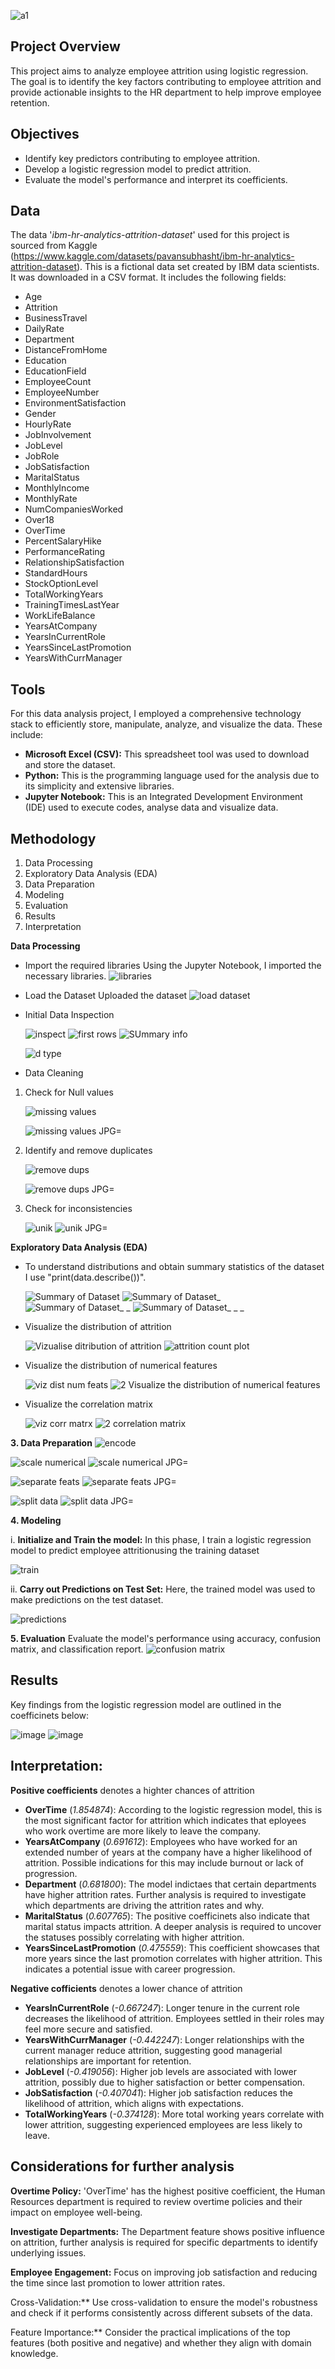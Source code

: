 ![a1](https://github.com/datageeq/HR-Attrition-Analysis/assets/115308270/38d15c8e-4ca9-4793-a93c-e53625851b9e)


## Project Overview
This project aims to analyze employee attrition using logistic regression. The goal is to identify the key factors contributing to employee attrition and provide actionable insights to the HR department to help improve employee retention.

## Objectives
- Identify key predictors contributing to employee attrition.
- Develop a logistic regression model to predict attrition.
- Evaluate the model's performance and interpret its coefficients.

## Data
The data '*ibm-hr-analytics-attrition-dataset*' used for this project is sourced from Kaggle (https://www.kaggle.com/datasets/pavansubhasht/ibm-hr-analytics-attrition-dataset). This is a fictional data set created by IBM data scientists. It was downloaded in a CSV format. It includes the following fields: 
- Age
- Attrition
- BusinessTravel
- DailyRate
- Department
- DistanceFromHome
- Education
- EducationField
- EmployeeCount
- EmployeeNumber
- EnvironmentSatisfaction
- Gender
- HourlyRate
- JobInvolvement
- JobLevel
- JobRole
- JobSatisfaction
- MaritalStatus
- MonthlyIncome
- MonthlyRate
- NumCompaniesWorked
- Over18
- OverTime
- PercentSalaryHike
- PerformanceRating
- RelationshipSatisfaction
- StandardHours
- StockOptionLevel
- TotalWorkingYears
- TrainingTimesLastYear
- WorkLifeBalance
- YearsAtCompany
- YearsInCurrentRole
- YearsSinceLastPromotion
- YearsWithCurrManager

## Tools
For this data analysis project, I employed a comprehensive technology stack to efficiently store, manipulate, analyze, and visualize the data. These include:
- **Microsoft Excel (CSV):** This spreadsheet tool was used to download and store the dataset.
- **Python:** This is the programming language used for the analysis due to its simplicity and extensive libraries.
- **Jupyter Notebook:** This is an Integrated Development Environment (IDE) used to execute codes, analyse data and visualize data.


## Methodology
1. Data Processing
2. Exploratory Data Analysis (EDA)
3. Data Preparation
4. Modeling
5. Evaluation
6. Results
7. Interpretation


**Data Processing**
- Import the required libraries
  Using the Jupyter Notebook, I imported the necessary libraries.
![libraries](https://github.com/datageeq/HR-Attrition-Analysis/assets/115308270/6c8aeb4d-7862-4e8c-9fd2-8fa61f92e014)


- Load the Dataset
  Uploaded the dataset
![load dataset](https://github.com/datageeq/HR-Attrition-Analysis/assets/115308270/7ed811c2-0f3b-4d20-809d-13b3b85240f4)


- Initial Data Inspection
  
  ![inspect](https://github.com/datageeq/HR-Attrition-Analysis/assets/115308270/923e3cc9-6f54-4d00-8c62-bf0f2c2344d9)
  ![first rows](https://github.com/datageeq/HR-Attrition-Analysis/assets/115308270/aab3c28f-27b7-471b-8f58-3a53ca7de05e)
  ![SUmmary info](https://github.com/datageeq/HR-Attrition-Analysis/assets/115308270/6c64ea18-d4f1-43f9-8eaf-2e2a8af290eb)

  ![d type](https://github.com/datageeq/HR-Attrition-Analysis/assets/115308270/f3523976-7eed-49cb-9120-31d7552d2bd0)




- Data Cleaning
1. Check for Null values
   
    ![missing values](https://github.com/datageeq/HR-Attrition-Analysis/assets/115308270/be78b926-eb61-4995-952b-ddd874441b3a)
   
    ![missing values JPG=](https://github.com/datageeq/HR-Attrition-Analysis/assets/115308270/7ee7ee62-67b0-4bf2-b685-4b9c0ee822e1)

2. Identify and remove duplicates
   
    ![remove dups](https://github.com/datageeq/HR-Attrition-Analysis/assets/115308270/b8706c0c-dc29-4eee-a0ac-c0422adede3d)
   
    ![remove dups JPG=](https://github.com/datageeq/HR-Attrition-Analysis/assets/115308270/c18316a0-d9ac-4d47-8cb7-9ddc41c00ca3)
  
3. Check for inconsistencies
   
   ![unik](https://github.com/datageeq/HR-Attrition-Analysis/assets/115308270/c5530ee0-ce17-4561-a90c-f44c1dcc3c48)
   ![unik JPG=](https://github.com/datageeq/HR-Attrition-Analysis/assets/115308270/dbaf59d6-d4b7-4f6e-95b6-7a047d88ed26)


   




   
**Exploratory Data Analysis (EDA)**
   - To understand distributions and obtain summary statistics of the dataset I use "print(data.describe())".
     
     ![Summary of Dataset](https://github.com/datageeq/HR-Attrition-Analysis/assets/115308270/6aad0336-339a-4709-9bc3-cd212a3fa99a)
     ![Summary of Dataset_](https://github.com/datageeq/HR-Attrition-Analysis/assets/115308270/261418c7-d9da-412d-ace9-b9ef9ae15b43)
     ![Summary of Dataset_ _](https://github.com/datageeq/HR-Attrition-Analysis/assets/115308270/8278b2a7-22a3-4d39-8b18-f9d09f1a6670)
     ![Summary of Dataset_ _ _](https://github.com/datageeq/HR-Attrition-Analysis/assets/115308270/b4d56b0b-a183-48df-8c48-ef421e714ebe)


   - Visualize the distribution of attrition
     
      ![Vizualise ditribution of attrition](https://github.com/datageeq/HR-Attrition-Analysis/assets/115308270/2e9f833b-7129-4a2e-a5b3-427f0dca25d2)
      ![attrition count plot](https://github.com/datageeq/HR-Attrition-Analysis/assets/115308270/ae1d26a9-b799-4b56-867a-7d5ab34c30e8)



   - Visualize the distribution of numerical features

      ![viz dist num feats](https://github.com/datageeq/HR-Attrition-Analysis/assets/115308270/586742c4-d207-4aad-a6a4-800591045f9b)
        ![2 Visualize the distribution of numerical features](https://github.com/datageeq/HR-Attrition-Analysis/assets/115308270/a417c4d1-a2ff-443e-afa8-e01d1a1874c5)



   - Visualize the correlation matrix

        ![viz corr matrx](https://github.com/datageeq/HR-Attrition-Analysis/assets/115308270/468aeee7-8d07-4247-b145-bd69732762c1)
       ![2 correlation matrix](https://github.com/datageeq/HR-Attrition-Analysis/assets/115308270/27bcb1f2-54d3-42fd-a76c-ac4cb4d0026e)


    
**3. Data Preparation**
![encode](https://github.com/datageeq/HR-Attrition-Analysis/assets/115308270/2bf7be61-8142-42c9-91f5-99b8d76eb841)

![scale numerical](https://github.com/datageeq/HR-Attrition-Analysis/assets/115308270/29a13d36-1770-4f8b-8637-b45ae79b0430)
![scale numerical JPG=](https://github.com/datageeq/HR-Attrition-Analysis/assets/115308270/ae9ed269-1915-4630-8a03-4e6ef721eac9)

![separate feats](https://github.com/datageeq/HR-Attrition-Analysis/assets/115308270/2a4f5ef3-916e-49c0-abb0-939ea44686ee)
![separate feats JPG=](https://github.com/datageeq/HR-Attrition-Analysis/assets/115308270/df8d23e5-f82e-4c5a-bc5b-97c7de145d04)

![split data](https://github.com/datageeq/HR-Attrition-Analysis/assets/115308270/16976790-c5ea-49ca-b0e0-871f6a85ed9b)
![split data JPG=](https://github.com/datageeq/HR-Attrition-Analysis/assets/115308270/7e4dab09-c760-4560-b20c-eaa9cfb88050)












**4. Modeling**

i. **Initialize and Train the model:** In this phase, I train a logistic regression model to predict employee attritionusing the training dataset

  ![train](https://github.com/datageeq/HR-Attrition-Analysis/assets/115308270/479174c9-fa67-4497-8e1d-6f59f92d1618)

ii. **Carry out Predictions on Test Set:** Here, the trained model was used to make predictions on the test dataset.

![predictions](https://github.com/datageeq/HR-Attrition-Analysis/assets/115308270/80d79d37-27ef-485d-96e6-2a18048d04de)




**5. Evaluation**
Evaluate the model's performance using accuracy, confusion matrix, and classification report.
![confusion matrix](https://github.com/datageeq/HR-Attrition-Analysis/assets/115308270/9e81a223-73bb-469a-9c63-13171c1b9d38)





## Results
Key findings from the logistic regression model are outlined in the coefficinets below: 

![image](https://github.com/datageeq/HR-Attrition-Analysis/assets/115308270/cd71f33e-d84f-4e36-b6b0-7a3f7dc93869)
![image](https://github.com/datageeq/HR-Attrition-Analysis/assets/115308270/722361c6-3996-40ed-a246-81f0da7f56bd)

 ## Interpretation:
 **Positive coefficients** denotes a highter chances of attrition
   - **OverTime** (*1.854874*): According to the logistic regression model, this is the most significant factor for attrition which indicates that eployees who work overtime are more likely to leave the company. 
   - **YearsAtCompany** (*0.691612*): Employees who have worked for an extended number of years at the company have a higher likelihood of attrition. Possible indications for this may include burnout or lack of progression.
   - **Department** (*0.681800*): The model indictaes that certain departments have higher attrition rates. Further analysis is required to investigate which departments are driving the attrition rates and why.
   - **MaritalStatus** (*0.607765*): The positive coefficinets also indicate that marital status impacts attrition. A deeper analysis is required to uncover the statuses possibly correlating with higher attrition.
   - **YearsSinceLastPromotion** (*0.475559*): This coefficient showcases that more years since the last promotion correlates with higher attrition. This indicates a potential issue with career progression.


 **Negative cofficients** denotes a lower chance of attrition
   - **YearsInCurrentRole** (*-0.667247*): Longer tenure in the current role decreases the likelihood of attrition. Employees settled in their roles may feel more secure and satisfied.
   - **YearsWithCurrManager** (*-0.442247*): Longer relationships with the current manager reduce attrition, suggesting good managerial relationships are important for retention.
   - **JobLevel** (*-0.419056*): Higher job levels are associated with lower attrition, possibly due to higher satisfaction or better compensation.
   - **JobSatisfaction** (*-0.407041*): Higher job satisfaction reduces the likelihood of attrition, which aligns with expectations.
   - **TotalWorkingYears** (*-0.374128*): More total working years correlate with lower attrition, suggesting experienced employees are less likely to leave.


## Considerations for further analysis

**Overtime Policy:**
'OverTime' has the highest positive coefficient, the Human Resources department is required to review overtime policies and their impact on employee well-being.

**Investigate Departments:**
The Department feature shows positive influence on attrition, further analysis is required for specific departments to identify underlying issues.

**Employee Engagement:**
Focus on improving job satisfaction and reducing the time since last promotion to lower attrition rates.

Cross-Validation:**
Use cross-validation to ensure the model's robustness and check if it performs consistently across different subsets of the data.

Feature Importance:**
Consider the practical implications of the top features (both positive and negative) and whether they align with domain knowledge.








